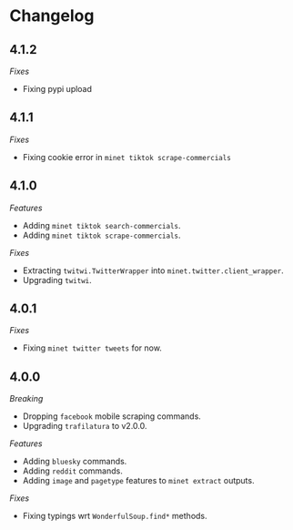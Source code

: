 # Changelog

## 4.1.2

*Fixes*

- Fixing pypi upload

## 4.1.1

*Fixes*

- Fixing cookie error in `minet tiktok scrape-commercials`

## 4.1.0

*Features*

- Adding `minet tiktok search-commercials`.
- Adding `minet tiktok scrape-commercials`.

*Fixes*

- Extracting `twitwi.TwitterWrapper` into `minet.twitter.client_wrapper`.
- Upgrading `twitwi`.

## 4.0.1

*Fixes*

- Fixing `minet twitter tweets` for now.

## 4.0.0

*Breaking*

- Dropping `facebook` mobile scraping commands.
- Upgrading `trafilatura` to v2.0.0.

*Features*

- Adding `bluesky` commands.
- Adding `reddit` commands.
- Adding `image` and `pagetype` features to `minet extract` outputs.

*Fixes*

- Fixing typings wrt `WonderfulSoup.find*` methods.
